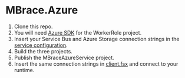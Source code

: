 # MBrace.Azure

1. Clone this repo.
2. You will need [Azure SDK](http://azure.microsoft.com/en-us/downloads/) for the WorkerRole project.
3. Insert your Service Bus and Azure Storage connection strings in the [service configuration](MBraceAzureService/ServiceConfiguration.Cloud.cscfg).
4. Build the three projects.
5. Publish the MBraceAzureService project.
6. Insert the same connection strings in [client.fsx](MBraceAzureClient/client.fsx#15) and connect to your runtime.
